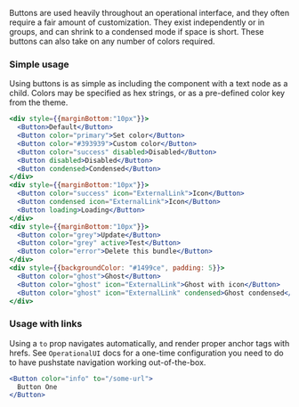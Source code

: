 Buttons are used heavily throughout an operational interface, and they often require a fair amount of customization. They exist independently or in groups, and can shrink to a condensed mode if space is short. These buttons can also take on any number of colors required.

### Simple usage

Using buttons is as simple as including the component with a text node as a child. Colors may be specified as hex strings, or as a pre-defined color key from the theme.

```jsx
<div style={{marginBottom:"10px"}}>
  <Button>Default</Button>
  <Button color="primary">Set color</Button>
  <Button color="#393939">Custom color</Button>
  <Button color="success" disabled>Disabled</Button>
  <Button disabled>Disabled</Button>
  <Button condensed>Condensed</Button>
</div>
<div style={{marginBottom:"10px"}}>
  <Button color="success" icon="ExternalLink">Icon</Button>
  <Button condensed icon="ExternalLink">Icon</Button>
  <Button loading>Loading</Button>
</div>
<div style={{marginBottom:"10px"}}>
  <Button color="grey">Update</Button>
  <Button color="grey" active>Test</Button>
  <Button color="error">Delete this bundle</Button>
</div>
<div style={{backgroundColor: "#1499ce", padding: 5}}>
  <Button color="ghost">Ghost</Button>
  <Button color="ghost" icon="ExternalLink">Ghost with icon</Button>
  <Button color="ghost" icon="ExternalLink" condensed>Ghost condensed</Button>
</div>
```

### Usage with links

Using a `to` prop navigates automatically, and render proper anchor tags with hrefs. See `OperationalUI` docs for a one-time configuration you need to do to have pushstate navigation working out-of-the-box.

```jsx
<Button color="info" to="/some-url">
  Button One
</Button>
```
